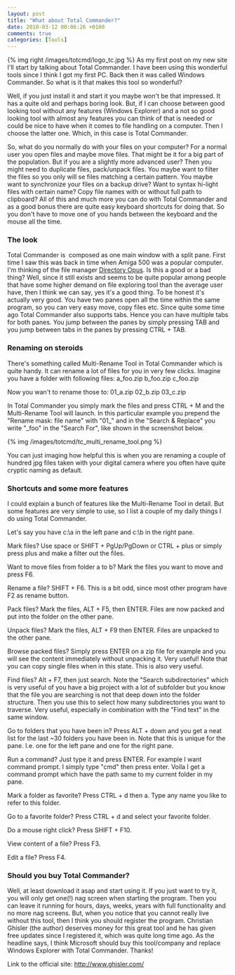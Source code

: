 ```yaml
---
layout: post
title: "What about Total Commander?"
date: 2010-03-12 00:06:26 +0100
comments: true
categories: [Tools]
---
```

{% img right /images/totcmd/logo_tc.jpg %}
As my first post on my new site I'll start by talking about Total Commander. I
have been using this wonderful tools since I think I got my first PC. Back then
it was called Windows Commander. So what is it that makes this tool so
wonderful?
<!-- more -->
Well, if you just install it and start it you maybe won't be that
impressed. It has a quite old and perhaps boring look. But, if I can choose
between good looking tool without any features (Windows Explorer) and a not so
good looking tool with almost any features you can think of that is needed or
could be nice to have when it comes to file handling on a computer. Then I
choose the latter one. Which, in this case is Total Commander.

So, what do you normally do with your files on your computer? For a normal user
you open files and maybe move files. That might be it for a big part of the
population. But if you are a slightly more advanced user? Then you might need to
duplicate files, pack/unpack files. You maybe want to filter the files so you
only will se files matching a certain pattern. You maybe want to synchronize
your files on a backup drive? Want to syntax hi-light files with certain name?
Copy file names with or without full path to clipboard? All of this and much
more you can do with Total Commander and as a good bonus there are quite easy
keyboard shortcuts for doing that. So you don't have to move one of you hands
between the keyboard and the mouse all the time.

### The look
Total Commander is  composed as one main window with a split pane. First time I
saw this was back in time when Amiga 500 was a popular computer. I'm thinking of
the file manager [Directory Opus](http://en.wikipedia.org/wiki/Directory_Opus).
Is this a good or a bad thing? Well, since it still exists and seems to be quite
popular among people that have some higher demand on file exploring tool than
the average user have, then I think we can say, yes it's a good thing. To be
honest it's actually very good. You have two panes open all the time within the
same program, so you can very easy move, copy files etc. Since quite some time
ago Total Commander also supports tabs. Hence you can have multiple tabs for
both panes. You jump between the panes by simply pressing TAB and you jump
between tabs in the panes by pressing CTRL + TAB.

### Renaming on steroids
There's something called Multi-Rename Tool in Total Commander which is quite
handy. It can rename a lot of files for you in very few clicks. Imagine you have
a folder with following files:
	a_foo.zip
	b_foo.zip
	c_foo.zip

Now you wan't to rename those to:
	01_a.zip
	02_b.zip
	03_c.zip

In Total Commander you simply mark the files and press CTRL + M and the
Multi-Rename Tool will launch. In this particular example you prepend the
"Rename mask: file name" with "01\_" and in the "Search & Replace" you write
"\_foo" in the "Search For", like shown in the screenshot below.

{% img /images/totcmd/tc_multi_rename_tool.png %}

You can just imaging how helpful this is when you are renaming a couple of
hundred jpg files taken with your digital camera where you often have quite
cryptic naming as default.

### Shortcuts and some more features
I could explain a bunch of features like the Multi-Rename Tool in detail. But
some features are very simple to use, so I list a couple of my daily things I do
using Total Commander.

Let's say you have c:\a in the left pane and c:\b in the right pane.

Mark files? Use space or SHIFT + PgUp/PgDown or CTRL + plus or simply press plus
and make a filter out the files.

Want to move files from folder a to b? Mark the files you want to move and press
F6.

Rename a file? SHIFT + F6. This is a bit odd, since most other program have F2
as rename button.

Pack files? Mark the files, ALT + F5, then ENTER. Files are now packed and put
into the folder on the other pane.

Unpack files? Mark the files, ALT + F9 then ENTER. Files are unpacked to the
other pane.

Browse packed files? Simply press ENTER on a zip file for example and you will
see the content immediately without unpacking it. Very useful! Note that you can
copy single files when in this state. This is also very useful.

Find files? Alt + F7, then just search. Note the "Search subdirectories" which
is very useful of you have a big project with a lot of subfolder but you know
that the file you are searching is not that deep down into the folder structure.
Then you use this to select how many subdirectories you want to traverse. Very
useful, especially in combination with the "Find text" in the same window.

Go to folders that you have been in? Press ALT + down and you get a neat list
for the last ~30 folders you have been in. Note that this is unique for the
pane. I.e. one for the left pane and one for the right pane.

Run a command? Just type it and press ENTER. For example I want command prompt.
I simply type "cmd" then press enter. Voila I get a command prompt which have
the path same to my current folder in my pane.

Mark a folder as favorite? Press CTRL + d then a. Type any name you like to
refer to this folder.

Go to a favorite folder? Press CTRL + d and select your favorite folder.

Do a mouse right click? Press SHIFT + F10.

View content of a file? Press F3.

Edit a file? Press F4.

### Should you buy Total Commander?
Well, at least download it asap and start using it. If you just want to try it,
you will only get one(!) nag screen when starting the program. Then you can
leave it running for hours, days, weeks, years with full functionality and no
more nag screens. But, when you notice that you cannot really live without this
tool, then I think you should register the program. Christian Ghisler (the
author) deserves money for this great tool and he has given free updates since I
registered it, which was quite long time ago. As the headline says, I think
Microsoft should buy this tool/company and replace Windows Explorer with Total
Commander. Thanks!

Link to the official site: http://www.ghisler.com/
